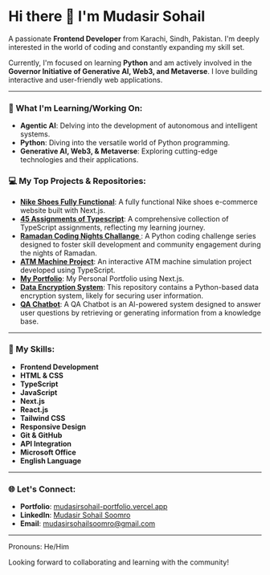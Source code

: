 # Hi there 👋 I'm Mudasir Sohail

A passionate **Frontend Developer** from Karachi, Sindh, Pakistan. I'm deeply interested in the world of coding and constantly expanding my skill set.

Currently, I'm focused on learning **Python** and am actively involved in the **Governor Initiative of Generative AI, Web3, and Metaverse**. I love building interactive and user-friendly web applications.

---

### 🚀 What I'm Learning/Working On:
* **Agentic AI**: Delving into the development of autonomous and intelligent systems.
* **Python**: Diving into the versatile world of Python programming.
* **Generative AI, Web3, & Metaverse**: Exploring cutting-edge technologies and their applications.

### 💻 My Top Projects & Repositories:
* **[Nike Shoes Fully Functional](https://nike-shoes-fully-functional.vercel.app/)**: A fully functional Nike shoes e-commerce website built with Next.js.
* **[45 Assignments of Typescript](https://github.com/mudasirsohail/45-Assignments-of-Typescript)**: A comprehensive collection of TypeScript assignments, reflecting my learning journey.
* **[Ramadan Coding Nights Challange ](https://github.com/mudasirsohail/Ramadan-Coding-Nights-Challange-Python-)**: A Python coding challenge series designed to foster skill development and community engagement during the nights of Ramadan.
* **[ATM Machine Project](https://github.com/mudasirsohail/ATM-Machine-Project)**: An interactive ATM machine simulation project developed using TypeScript.
* **[My Portfolio](https://mudasirsohail-portfolio.vercel.app/)**: My Personal Portfolio using Next.js.
* **[Data Encryption System](https://github.com/mudasirsohail/Data-Encryption-System)**: This repository contains a Python-based data encryption system, likely for securing user information.
* **[QA Chatbot](https://github.com/mudasirsohail/QA-chatbot-with-authentication)**: A QA Chatbot is an AI-powered system designed to answer user questions by retrieving or generating information from a knowledge base.
---

### 🌱 My Skills:
* **Frontend Development**
* **HTML & CSS**
* **TypeScript**
* **JavaScript**
* **Next.js**
* **React.js**
* **Tailwind CSS**
* **Responsive Design**
* **Git & GitHub**
* **API Integration**
* **Microsoft Office**
* **English Language**

---

### 🌐 Let's Connect:
* **Portfolio**: [mudasirsohail-portfolio.vercel.app](https://mudasirsohail-portfolio.vercel.app/)
* **LinkedIn**: [Mudasir Sohail Soomro](https://www.linkedin.com/in/mudasir-sohail-soomro-98b399257)
* **Email**: mudasirsohailsoomro@gmail.com

---

Pronouns: He/Him

Looking forward to collaborating and learning with the community!

